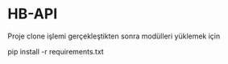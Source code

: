 # HB-API
Proje clone işlemi gerçekleştikten sonra modülleri yüklemek için

pip install -r requirements.txt
